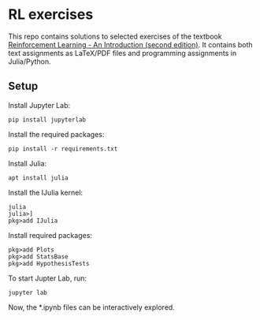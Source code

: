 # RL exercises

This repo contains solutions to selected exercises of the textbook [Reinforcement Learning - An Introduction (second edition)](http://incompleteideas.net/book/the-book.html). It contains both text assignments as LaTeX/PDF files and programming assignments in Julia/Python.

## Setup

Install Jupyter Lab:

```pip install jupyterlab```

Install the required packages:

```pip install -r requirements.txt```

Install Julia:

```apt install julia```

Install the IJulia kernel: 

```
julia
julia>]
pkg>add IJulia
```
Install required packages:

```
pkg>add Plots
pkg>add StatsBase
pkg>add HypothesisTests
```

To start Jupter Lab, run:

`jupyter lab`

Now, the *.ipynb files can be interactively explored.
